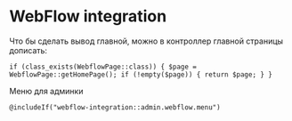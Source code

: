# WebFlow integration

Что бы сделать вывод главной, можно в контроллер главной страницы дописать:

`
if (class_exists(WebflowPage::class)) {
    $page = WebflowPage::getHomePage();
    if (!empty($page)) {
        return $page;
    }
}
`

Меню для админки

`@includeIf("webflow-integration::admin.webflow.menu")`